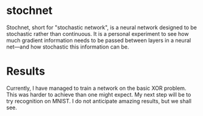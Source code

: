 # stochnet

Stochnet, short for "stochastic network", is a neural network designed to be stochastic rather than continuous. It is a personal experiment to see how much gradient information needs to be passed between layers in a neural net&mdash;and how stochastic this information can be.

# Results

Currently, I have managed to train a network on the basic XOR problem. This was harder to achieve than one might expect. My next step will be to try recognition on MNIST. I do not anticipate amazing results, but we shall see.

